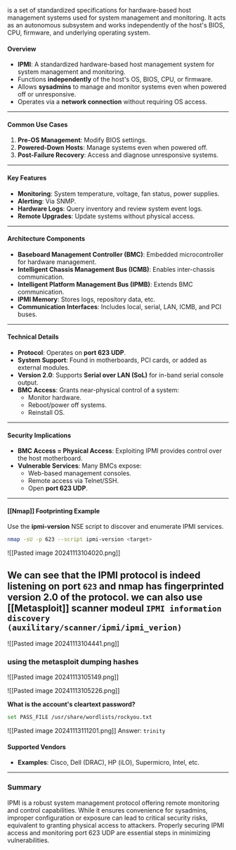 is a set of standardized specifications for hardware-based host management systems used for system management and monitoring. It acts as an autonomous subsystem and works independently of the host's BIOS, CPU, firmware, and underlying operating system.

#### **Overview**

- **IPMI**: A standardized hardware-based host management system for system management and monitoring.
- Functions **independently** of the host's OS, BIOS, CPU, or firmware.
- Allows **sysadmins** to manage and monitor systems even when powered off or unresponsive.
- Operates via a **network connection** without requiring OS access.

---

#### **Common Use Cases**

1. **Pre-OS Management**: Modify BIOS settings.
2. **Powered-Down Hosts**: Manage systems even when powered off.
3. **Post-Failure Recovery**: Access and diagnose unresponsive systems.

---

#### **Key Features**

- **Monitoring**: System temperature, voltage, fan status, power supplies.
- **Alerting**: Via SNMP.
- **Hardware Logs**: Query inventory and review system event logs.
- **Remote Upgrades**: Update systems without physical access.

---

#### **Architecture Components**

- **Baseboard Management Controller (BMC)**: Embedded microcontroller for hardware management.
- **Intelligent Chassis Management Bus (ICMB)**: Enables inter-chassis communication.
- **Intelligent Platform Management Bus (IPMB)**: Extends BMC communication.
- **IPMI Memory**: Stores logs, repository data, etc.
- **Communication Interfaces**: Includes local, serial, LAN, ICMB, and PCI buses.

---

#### **Technical Details**

- **Protocol**: Operates on **port 623 UDP**.
- **System Support**: Found in motherboards, PCI cards, or added as external modules.
- **Version 2.0**: Supports **Serial over LAN (SoL)** for in-band serial console output.
- **BMC Access**: Grants near-physical control of a system:
    - Monitor hardware.
    - Reboot/power off systems.
    - Reinstall OS.

---

#### **Security Implications**

- **BMC Access = Physical Access**: Exploiting IPMI provides control over the host motherboard.
- **Vulnerable Services**: Many BMCs expose:
    - Web-based management consoles.
    - Remote access via Telnet/SSH.
    - Open **port 623 UDP**.

---

#### **[[Nmap]] Footprinting Example**

Use the **ipmi-version** NSE script to discover and enumerate IPMI services.


```bash
nmap -sU -p 623 --script ipmi-version <target>
```
![[Pasted image 20241113104020.png]]

We can see that the IPMI protocol is indeed listening on port `623` and nmap has fingerprinted version 2.0 of the protocol. 
 we can also use [[Metasploit]] scanner modeul `IPMI information discovery (auxilitary/scanner/ipmi/ipmi_verion)`
---
![[Pasted image 20241113104441.png]]

### using the metasploit dumping hashes
![[Pasted image 20241113105149.png]]

![[Pasted image 20241113105226.png]]

**What is the account's cleartext password?**

```bash
set PASS_FILE /usr/share/wordlists/rockyou.txt
```
![[Pasted image 20241113111201.png]]
Answer: `trinity`

#### **Supported Vendors**

- **Examples**: Cisco, Dell (DRAC), HP (iLO), Supermicro, Intel, etc.

---

### **Summary**

IPMI is a robust system management protocol offering remote monitoring and control capabilities. While it ensures convenience for sysadmins, improper configuration or exposure can lead to critical security risks, equivalent to granting physical access to attackers. Properly securing IPMI access and monitoring port 623 UDP are essential steps in minimizing vulnerabilities.


